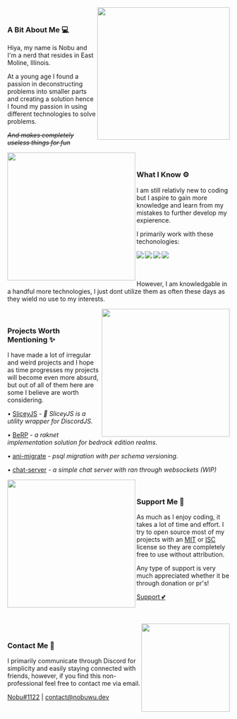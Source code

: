 <div>
  <div>
    <img align="right" src="./static/mafumafu/pat.gif" height="300" />
    <br />
    <h3>A Bit About Me 💻</h3>
    <p>Hiya, my name is Nobu and I'm a nerd that resides in East Moline, Illinois.</p>
    <p>At a young age I found a passion in deconstructing problems into smaller parts and creating a solution hence I found my passion in using different technologies to solve problems.</p>
    <p><i><strike>And makes completely useless things for fun</strike></i></p>
  </div>
  <div>
    <img align="left" src="./static/mafumafu/think.gif" height="290" />
    <br />
    <h3 align="left">What I Know ⚙️</h3>
    <p align="left">I am still relativly new to coding but I aspire to gain more knowledge and learn from my mistakes to further develop my expierence.</p>
    <p align="left">I primarily work with these techonologies:</p>
    <img align="left" src="https://img.shields.io/badge/-Javascript-100e02?logo=javascript&style=for-the-badge"/><img align="left" src="https://img.shields.io/badge/-Typescript-010a0f?logo=typescript&style=for-the-badge"/><img align="left" src="https://img.shields.io/badge/-rust-121212?logo=rust&style=for-the-badge"/><img align="left" src="https://img.shields.io/badge/-React-001113?logo=react&style=for-the-badge"/>
    <br /><br /><br />
    <p align="left">However, I am knowledgable in a handful more technologies, I just dont utilize them as often these days as they wield no use to my interests.</p>
  </div>
  <div>
    <img align="right" src="./static/mafumafu/spin.gif" height="290" />
    <br />
    <h3>Projects Worth Mentioning ✨</h3>
    <p>I have made a lot of irregular and weird projects and I hope as time progresses my projects will become even more absurd, but out of all of them here are some I believe are worth considering.</p>
    <p>• <a href="https://nobuwu.github.io/sliceyjs">SliceyJS</a> - <i>💫 SliceyJS is a utility wrapper for DiscordJS.</i></p>
    <p>• <a href="https://github.com/NobUwU/BeRP">BeRP</a> - <i>a raknet implementation solution for bedrock edition realms.</i></p>
    <p>• <a href="https://github.com/NobUwU/ani-migrate">ani-migrate</a> - <i>psql migration with per schema versioning.</i></p>
    <p>• <a href="https://github.com/NobUwU/chat-server">chat-server</a> - <i>a simple chat server with ran through websockets (WIP)</i></p>
  </div>
  <div>
    <img align="left" src="./static/mafumafu/nom.gif" height="290" />
    <br />
    <h3>Support Me 💸</h3>
    <p>As much as I enjoy coding, it takes a lot of time and effort. I try to open source most of my projects with an <a href="https://opensource.org/licenses/MIT">MIT</a> or <a href="https://opensource.org/licenses/ISC">ISC</a> license so they are completely free to use without attribution.</p>
    <p>Any type of support is very much appreciated whether it be through donation or pr's!</p>
    <a href="https://github.com/sponsors/NobUwU?frequency=recurring&sponsor=NobUwU">Support 💕</a>
  </div>
  <br /><br /><br />
  <div>
    <img align="right" src="./static/mafumafu/tired.gif" height="200" />
    <br />
    <h3>Contact Me 📧</h3>
    <p>I primarily communicate through Discord for simplicity and easily staying connected with friends, however, if you find this non-professional feel free to contact me via email.</p>
    <p><a href="https://discord.com/users/316669053957832706">Nobu#1122</a> | <a href="mailto:contact@nobuwu.dev">contact@nobuwu.dev</a></p>
    <p></p>
  </div>
</div>
